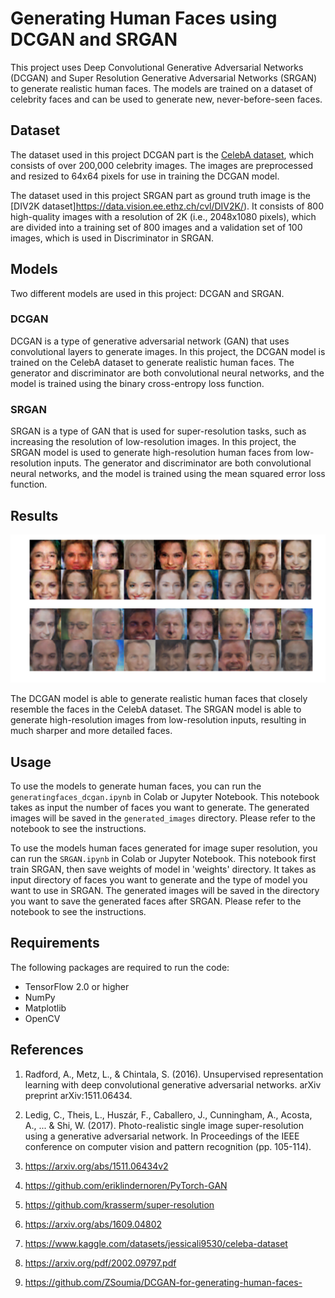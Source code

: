 # Generating Human Faces using DCGAN and SRGAN

This project uses Deep Convolutional Generative Adversarial Networks (DCGAN) and Super Resolution Generative Adversarial Networks (SRGAN) to generate realistic human faces. The models are trained on a dataset of celebrity faces and can be used to generate new, never-before-seen faces.

## Dataset

The dataset used in this project DCGAN part is the [CelebA dataset](http://mmlab.ie.cuhk.edu.hk/projects/CelebA.html), which consists of over 200,000 celebrity images. The images are preprocessed and resized to 64x64 pixels for use in training the DCGAN model.

The dataset used in this project SRGAN part as ground truth image is the [DIV2K dataset]https://data.vision.ee.ethz.ch/cvl/DIV2K/). It consists of 800 high-quality images with a resolution of 2K (i.e., 2048x1080 pixels), which are divided into a training set of 800 images and a validation set of 100 images, which is used in Discriminator in SRGAN.

## Models

Two different models are used in this project: DCGAN and SRGAN.

### DCGAN

DCGAN is a type of generative adversarial network (GAN) that uses convolutional layers to generate images. In this project, the DCGAN model is trained on the CelebA dataset to generate realistic human faces. The generator and discriminator are both convolutional neural networks, and the model is trained using the binary cross-entropy loss function.

### SRGAN

SRGAN is a type of GAN that is used for super-resolution tasks, such as increasing the resolution of low-resolution images. In this project, the SRGAN model is used to generate high-resolution human faces from low-resolution inputs. The generator and discriminator are both convolutional neural networks, and the model is trained using the mean squared error loss function.

## Results

![Generated Face](https://github.com/Merlin0513/ACV_Group12_Generating-human-faces/blob/main/Results%20images/generated%20faces.png)

The DCGAN model is able to generate realistic human faces that closely resemble the faces in the CelebA dataset. The SRGAN model is able to generate high-resolution images from low-resolution inputs, resulting in much sharper and more detailed faces.

## Usage

To use the models to generate human faces, you can run the `generatingfaces_dcgan.ipynb` in Colab or Jupyter Notebook. This notebook takes as input the number of faces you want to generate. The generated images will be saved in the `generated_images` directory. Please refer to the notebook to see the instructions.

To use the models human faces generated for image super resolution, you can run the `SRGAN.ipynb` in Colab or Jupyter Notebook. This notebook first train SRGAN, then save weights of model in 'weights' directory. It takes as input directory of faces you want to generate and the type of model you want to use in SRGAN. The generated images will be saved in the directory you want to save the generated faces after SRGAN. Please refer to the notebook to see the instructions.

## Requirements

The following packages are required to run the code:

* TensorFlow 2.0 or higher
* NumPy
* Matplotlib
* OpenCV

## References

1. Radford, A., Metz, L., & Chintala, S. (2016). Unsupervised representation learning with deep convolutional generative adversarial networks. arXiv preprint arXiv:1511.06434.

2. Ledig, C., Theis, L., Huszár, F., Caballero, J., Cunningham, A., Acosta, A., ... & Shi, W. (2017). Photo-realistic single image super-resolution using a generative adversarial network. In Proceedings of the IEEE conference on computer vision and pattern recognition (pp. 105-114).

3. https://arxiv.org/abs/1511.06434v2
4. https://github.com/eriklindernoren/PyTorch-GAN
5. https://github.com/krasserm/super-resolution
6. https://arxiv.org/abs/1609.04802
7. https://www.kaggle.com/datasets/jessicali9530/celeba-dataset
8. https://arxiv.org/pdf/2002.09797.pdf
9. https://github.com/ZSoumia/DCGAN-for-generating-human-faces-


